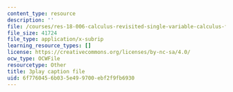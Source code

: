 ```yaml
---
content_type: resource
description: ''
file: /courses/res-18-006-calculus-revisited-single-variable-calculus-fall-2010/6f7760456b035e499700ebf2f9fb6930_iM4DRgFqPso.vtt
file_size: 41724
file_type: application/x-subrip
learning_resource_types: []
license: https://creativecommons.org/licenses/by-nc-sa/4.0/
ocw_type: OCWFile
resourcetype: Other
title: 3play caption file
uid: 6f776045-6b03-5e49-9700-ebf2f9fb6930
---
```

